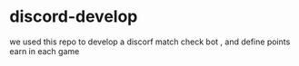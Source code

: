 # discord-develop
we used this repo to develop a discorf match check bot , and define points earn in each game
